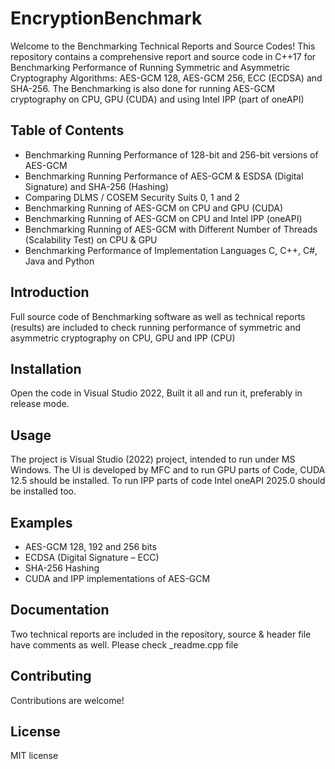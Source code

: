 # EncryptionBenchmark

Welcome to the Benchmarking Technical Reports and Source Codes! This repository contains a comprehensive report and source code in C++17 for Benchmarking Performance of Running Symmetric and Asymmetric Cryptography Algorithms: AES-GCM 128, AES-GCM 256, ECC (ECDSA) and SHA-256. 
The Benchmarking is also done for running AES-GCM cryptography on CPU, GPU (CUDA) and using Intel IPP (part of oneAPI)

## Table of Contents
- Benchmarking Running Performance of 128-bit and 256-bit versions of AES-GCM
- Benchmarking Running Performance of AES-GCM & ESDSA (Digital Signature) and SHA-256 (Hashing)
- Comparing DLMS / COSEM Security Suits 0, 1 and 2
- Benchmarking Running of AES-GCM on CPU and GPU (CUDA)
- Benchmarking Running of AES-GCM on CPU and Intel IPP (oneAPI)
- Benchmarking Running of AES-GCM with Different Number of Threads (Scalability Test) on CPU & GPU
- Benchmarking Performance of Implementation Languages C, C++, C#, Java and Python 

## Introduction
Full source code of Benchmarking software as well as technical reports (results) are included to check running performance of symmetric and asymmetric cryptography on CPU, GPU and IPP (CPU)

## Installation
Open the code in Visual Studio 2022, Built it all and run it, preferably in release mode.

## Usage
The project is Visual Studio (2022) project, intended to run under MS Windows. The UI is developed by MFC and to run GPU parts of Code, CUDA 12.5 should be installed. To run IPP parts of code Intel oneAPI 2025.0 should be installed too.

## Examples
- AES-GCM 128, 192 and 256 bits
- ECDSA (Digital Signature – ECC)
- SHA-256 Hashing
- CUDA and IPP implementations of AES-GCM

## Documentation
Two technical reports are included in the repository, source & header file have comments as well. Please check _readme.cpp file

## Contributing
Contributions are welcome! 

## License
MIT license

